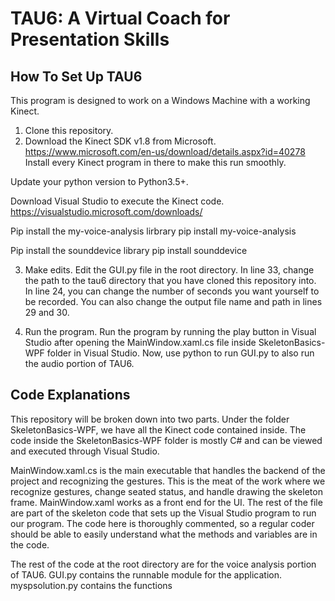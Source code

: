 # TAU6: A Virtual Coach for Presentation Skills

## How To Set Up TAU6

This program is designed to work on a Windows Machine with a working Kinect. 

1) Clone this repository. 
2) Download the Kinect SDK v1.8 from Microsoft.
https://www.microsoft.com/en-us/download/details.aspx?id=40278
Install every Kinect program in there to make this run smoothly.

Update your python version to Python3.5+.

Download Visual Studio to execute the Kinect code.
https://visualstudio.microsoft.com/downloads/

Pip install the my-voice-analysis lirbrary
pip install my-voice-analysis

Pip install the sounddevice library
pip install sounddevice

3) Make edits.
Edit the GUI.py file in the root directory. In line 33, change the path to the tau6 directory that you have cloned this repository into.
In line 24, you can change the number of seconds you want yourself to be recorded. You can also change the output file name and path in lines 29 and 30.

3) Run the program.
Run the program by running the play button in Visual Studio after opening the MainWindow.xaml.cs file inside SkeletonBasics-WPF folder in Visual Studio.
Now, use python to run GUI.py to also run the audio portion of TAU6.

## Code Explanations
This repository will be broken down into two parts. 
Under the folder SkeletonBasics-WPF, we have all the Kinect code contained inside. 
The code inside the SkeletonBasics-WPF folder is mostly C# and can be viewed and executed through Visual Studio.

MainWindow.xaml.cs is the main executable that handles the backend of the project and recognizing the gestures. 
This is the meat of the work where we recognize gestures, change seated status, and handle drawing the skeleton frame.
MainWindow.xaml works as a front end for the UI. The rest of the file are part of the skeleton code that sets up the Visual Studio program to run
our program.
The code here is thoroughly commented, so a regular coder should be able to easily understand what the methods and variables are in the code.

The rest of the code at the root directory are for the voice analysis portion of TAU6.
GUI.py contains the runnable module for the application. myspsolution.py contains the functions
